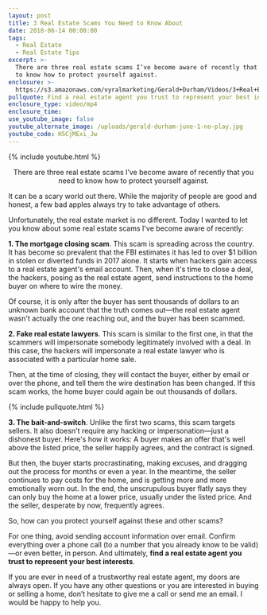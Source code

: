 ```yaml
---
layout: post
title: 3 Real Estate Scams You Need to Know About
date: 2018-06-14 00:00:00
tags:
  - Real Estate
  - Real Estate Tips
excerpt: >-
  There are three real estate scams I’ve become aware of recently that you need
  to know how to protect yourself against.
enclosure: >-
  https://s3.amazonaws.com/vyralmarketing/Gerald+Durham/Videos/3+Real+Estate+Scams+You+Need+to+Know+About.mp4
pullquote: Find a real estate agent you trust to represent your best interests.
enclosure_type: video/mp4
enclosure_time:
use_youtube_image: false
youtube_alternate_image: /uploads/gerald-durham-june-1-no-play.jpg
youtube_code: H5CjMExi_Jw
---
```


{% include youtube.html %}

<center>There are three real estate scams I’ve become aware of recently that you need to know how to protect yourself against.</center>

It can be a scary world out there. While the majority of people are good and honest, a few bad apples always try to take advantage of others.

Unfortunately, the real estate market is no different. Today I wanted to let you know about some real estate scams I've become aware of recently:

**1. The mortgage closing scam**. This scam is spreading across the country. It has become so prevalent that the FBI estimates it has led to over $1 billion in stolen or diverted funds in 2017 alone. It starts when hackers gain access to a real estate agent's email account. Then, when it's time to close a deal, the hackers, posing as the real estate agent, send instructions to the home buyer on where to wire the money.

Of course, it is only after the buyer has sent thousands of dollars to an unknown bank account that the truth comes out—the real estate agent wasn't actually the one reaching out, and the buyer has been scammed.

**2. Fake real estate lawyers**. This scam is similar to the first one, in that the scammers will impersonate somebody legitimately involved with a deal. In this case, the hackers will impersonate a real estate lawyer who is associated with a particular home sale.

Then, at the time of closing, they will contact the buyer, either by email or over the phone, and tell them the wire destination has been changed. If this scam works, the home buyer could again be out thousands of dollars.

{% include pullquote.html %}

**3. The bait-and-switch**. Unlike the first two scams, this scam targets sellers. It also doesn't require any hacking or impersonation—just a dishonest buyer. Here's how it works: A buyer makes an offer that's well above the listed price, the seller happily agrees, and the contract is signed.

But then, the buyer starts procrastinating, making excuses, and dragging out the process for months or even a year. In the meantime, the seller continues to pay costs for the home, and is getting more and more emotionally worn out. In the end, the unscrupulous buyer flatly says they can only buy the home at a lower price, usually under the listed price. And the seller, desperate by now, frequently agrees.

So, how can you protect yourself against these and other scams?

For one thing, avoid sending account information over email. Confirm everything over a phone call (to a number that you already know to be valid)—or even better, in person. And ultimately, **find a real estate agent you trust to represent your best interests**.

If you are ever in need of a trustworthy real estate agent, my doors are always open. If you have any other questions or you are interested in buying or selling a home, don’t hesitate to give me a call or send me an email. I would be happy to help you.